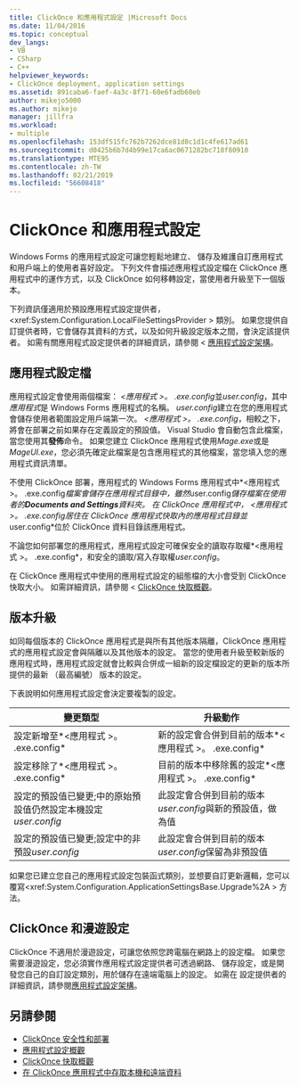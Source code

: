 ```yaml
---
title: ClickOnce 和應用程式設定 |Microsoft Docs
ms.date: 11/04/2016
ms.topic: conceptual
dev_langs:
- VB
- CSharp
- C++
helpviewer_keywords:
- ClickOnce deployment, application settings
ms.assetid: 891caba6-faef-4a3c-8f71-60e6fadb60eb
author: mikejo5000
ms.author: mikejo
manager: jillfra
ms.workload:
- multiple
ms.openlocfilehash: 153df515fc762b7262dce81d8c1d1c4fe617ad61
ms.sourcegitcommit: d0425b6b7d4b99e17ca6ac0671282bc718f80910
ms.translationtype: MTE95
ms.contentlocale: zh-TW
ms.lasthandoff: 02/21/2019
ms.locfileid: "56608418"
---
```

# <a name="clickonce-and-application-settings"></a>ClickOnce 和應用程式設定
Windows Forms 的應用程式設定可讓您輕鬆地建立、 儲存及維護自訂應用程式和用戶端上的使用者喜好設定。 下列文件會描述應用程式設定檔在 ClickOnce 應用程式中的運作方式，以及 ClickOnce 如何移轉設定，當使用者升級至下一個版本。

 下列資訊僅適用於預設應用程式設定提供者， \<xref:System.Configuration.LocalFileSettingsProvider > 類別。 如果您提供自訂提供者時，它會儲存其資料的方式，以及如何升級設定版本之間，會決定該提供者。 如需有關應用程式設定提供者的詳細資訊，請參閱 <<c0> [ 應用程式設定架構](/dotnet/framework/winforms/advanced/application-settings-architecture)。

## <a name="application-settings-files"></a>應用程式設定檔
 應用程式設定會使用兩個檔案： *\<應用程式 >。 .exe.config*並*user.config*，其中*應用程式*是 Windows Forms 應用程式的名稱。 *user.config*建立在您的應用程式會儲存使用者範圍設定用戶端第一次。 *\<應用程式 >。 .exe.config*，相較之下，將會在部署之前如果存在定義設定的預設值。 Visual Studio 會自動包含此檔案，當您使用其**發佈**命令。 如果您建立 ClickOnce 應用程式使用*Mage.exe*或是*MageUI.exe*，您必須先確定此檔案是包含應用程式的其他檔案，當您填入您的應用程式資訊清單。

 不使用 ClickOnce 部署，應用程式的 Windows Forms 應用程式中*\<應用程式 >。 .exe.config*檔案會儲存在應用程式目錄中，雖然*user.config*儲存檔案在使用者的**Documents and Settings**資料夾。 在 ClickOnce 應用程式中， *\<應用程式 >。 .exe.config*居住在 ClickOnce 應用程式快取內的應用程式目錄並*user.config*位於 ClickOnce 資料目錄該應用程式。

 不論您如何部署您的應用程式，應用程式設定可確保安全的讀取存取權*\<應用程式 >。 .exe.config*，和安全的讀取/寫入存取權*user.config*。

 在 ClickOnce 應用程式中使用的應用程式設定的組態檔的大小會受到 ClickOnce 快取大小。 如需詳細資訊，請參閱 < [ClickOnce 快取概觀](../deployment/clickonce-cache-overview.md)。

## <a name="version-upgrades"></a>版本升級
 如同每個版本的 ClickOnce 應用程式是與所有其他版本隔離，ClickOnce 應用程式的應用程式設定會與隔離以及其他版本的設定。 當您的使用者升級至較新版的應用程式時，應用程式設定就會比較與合併成一組新的設定檔設定的更新的版本所提供的最新 （最高編號） 版本的設定。

 下表說明如何應用程式設定會決定要複製的設定。

|變更類型|升級動作|
|--------------------|--------------------|
|設定新增至*\<應用程式 >。 .exe.config*|新的設定會合併到目前的版本*\<應用程式 >。 .exe.config*|
|設定移除了*\<應用程式 >。 .exe.config*|目前的版本中移除舊的設定*\<應用程式 >。 .exe.config*|
|設定的預設值已變更;中的原始預設值仍然設定本機設定*user.config*|此設定會合併到目前的版本*user.config*與新的預設值，做為值|
|設定的預設值已變更;設定中的非預設*user.config*|此設定會合併到目前的版本*user.config*保留為非預設值|

如果您已建立您自己的應用程式設定包裝函式類別，並想要自訂更新邏輯，您可以覆寫\<xref:System.Configuration.ApplicationSettingsBase.Upgrade%2A > 方法。

## <a name="clickonce-and-roaming-settings"></a>ClickOnce 和漫遊設定
 ClickOnce 不適用於漫遊設定，可讓您依照您跨電腦在網路上的設定檔。 如果您需要漫遊設定，您必須實作應用程式設定提供者可透過網路、 儲存設定，或是開發您自己的自訂設定類別，用於儲存在遠端電腦上的設定。 如需在 設定提供者的詳細資訊，請參閱[應用程式設定架構](/dotnet/framework/winforms/advanced/application-settings-architecture)。

## <a name="see-also"></a>另請參閱
- [ClickOnce 安全性和部署](../deployment/clickonce-security-and-deployment.md)
- [應用程式設定概觀](/dotnet/framework/winforms/advanced/application-settings-overview)
- [ClickOnce 快取概觀](../deployment/clickonce-cache-overview.md)
- [在 ClickOnce 應用程式中存取本機和遠端資料](../deployment/accessing-local-and-remote-data-in-clickonce-applications.md)